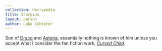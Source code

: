 ```yaml
---
collection: Harrypedia
title: Scorpius
layout: person
author: Luke Schierer
---
```


Son of [Draco] and [Astoria], essentially nothing is known of him unless you accept what I consider the fan fiction work, _[Cursed Child]_.

[Draco]: <../draco_lucius/>

[Astoria]: <../../Greengrass/Astoria/>

[Cursed Child]: https://www.librarything.com/work/23409259
